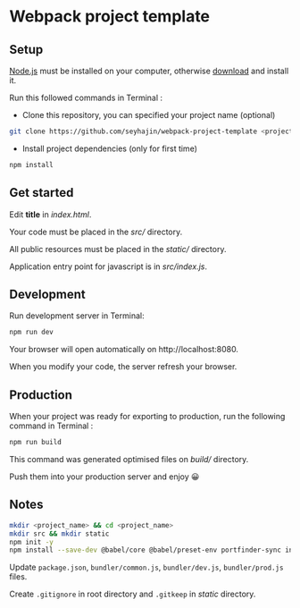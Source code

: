 # Webpack project template

## Setup

[Node.js](https://nodejs.org/) must be installed on your computer, otherwise [download](https://nodejs.org/en/download/) and install it. 

Run this followed commands in Terminal :

- Clone this repository, you can specified your project name (optional)

```bash
git clone https://github.com/seyhajin/webpack-project-template <project_name>
```

- Install project dependencies (only for first time)

```bash
npm install
```

## Get started

Edit **title** in *index.html*.

Your code must be placed in the *src/* directory.

All public resources must be placed in the *static/* directory.

Application entry point for javascript is in *src/index.js*.

## Development

Run development server in Terminal:

```bash
npm run dev
```

Your browser will open automatically on http://localhost:8080.

When you modify your code, the server refresh your browser.

## Production

When your project was ready for exporting to production, run the following command in Terminal :

```bash
npm run build
```

This command was generated optimised files on *build/* directory.

Push them into your production server and enjoy 😀

## Notes

```bash
mkdir <project_name> && cd <project_name>
mkdir src && mkdir static
npm init -y
npm install --save-dev @babel/core @babel/preset-env portfinder-sync internal-ip@6.2.0 webpack webpack-cli webpack-merge webpack-dev-server babel-loader css-loader file-loader html-loader raw-loader style-loader clean-webpack-plugin html-webpack-plugin copy-webpack-plugin mini-css-extract-plugin terser-webpack-plugin javascript-obfuscator webpack-obfuscator
```

Update `package.json`, `bundler/common.js`, `bundler/dev.js`, `bundler/prod.js` files.

Create `.gitignore` in root directory and `.gitkeep` in *static* directory.
